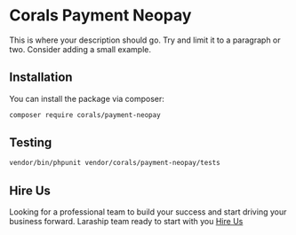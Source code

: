 # Corals Payment Neopay

This is where your description should go. Try and limit it to a paragraph or two. Consider adding a small example.

## Installation

You can install the package via composer:

```bash
composer require corals/payment-neopay
```

## Testing

```bash
vendor/bin/phpunit vendor/corals/payment-neopay/tests 
```
## Hire Us
Looking for a professional team to build your success and start driving your business forward.
Laraship team ready to start with you [Hire Us](https://www.laraship.com/contact)

